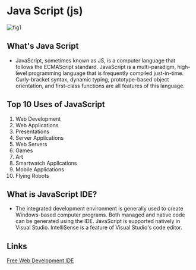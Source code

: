 # Java Script (js) 
![fig1](https://www.pragimtech.com/wp-content/uploads/2019/03/java-script.jpg)
## What's Java Script  
* JavaScript, sometimes known as JS, is a computer language that follows the ECMAScript standard. JavaScript is a multi-paradigm, high-level programming language that is frequently compiled just-in-time. Curly-bracket syntax, dynamic typing, prototype-based object orientation, and first-class functions are all features of this language.
## Top 10 Uses of JavaScript
<ol>
<li>Web Development</li>
<li>Web Applications</li>
<li>Presentations</li>
<li>Server Applications</li>
<li>Web Servers</li>
<li>Games</li>
<li>Art</li>
<li>Smartwatch Applications</li>
<li>Mobile Applications</li>
<li>Flying Robots</li>
</ol>

## What is JavaScript IDE? 
* The integrated development environment is generally used to create Windows-based computer programs. Both managed and native code can be generated using the IDE. JavaScript is supported natively in Visual Studio. IntelliSense is a feature of Visual Studio's code editor.

## Links 
[Free Web Development IDE ](https://tms-outsource.com/blog/posts/web-development-ide/)



